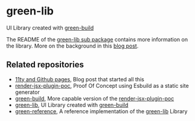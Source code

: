 # green-lib

UI Library created with [green-build](https://github.com/jaccomeijer/green-build)

The README of the [green-lib sub
package](https://github.com/jaccomeijer/green-lib/tree/main/packages/green-lib)
contains more information on the library. More on the background in this [blog
post](https://www.jaccomeijer.nl/blog/ui-library/).

## Related repositories

- [11ty and Github pages](https://www.jaccomeijer.nl/blog/11ty-and-github-pages/), Blog post that started all this
- [render-jsx-plugin-poc](https://github.com/jaccomeijer/render-jsx-plugin-poc), Proof Of Concept using Esbuild as a static site generator 
- [green-build](https://github.com/jaccomeijer/green-build), More capable version of the [render-jsx-plugin-poc](https://github.com/jaccomeijer/render-jsx-plugin-poc)
- [green-lib](https://github.com/jaccomeijer/green-lib), UI Library created with [green-build](https://github.com/jaccomeijer/green-build)
- [green-reference](https://github.com/jaccomeijer/green-reference), A reference implementation of the [green-lib](https://github.com/jaccomeijer/green-lib) Library
